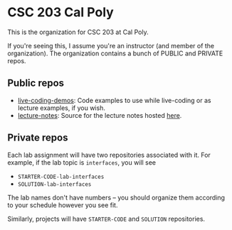 # CSC 203 Cal Poly

This is the organization for CSC 203 at Cal Poly.

If you're seeing this, I assume you're an instructor (and member of the organization).
The organization contains a bunch of PUBLIC and PRIVATE repos.

## Public repos

- [live-coding-demos](https://github.com/csc203-calpoly/live-coding-demos/): Code examples to use while live-coding or as lecture examples, if you wish.
- [lecture-notes](https://github.com/csc203-calpoly/lecture-notes): Source for the lecture notes hosted [here](https://csc203-calpoly.github.io/lecture-notes/).

## Private repos

Each lab assignment will have two repositories associated with it. For example, if the lab topic is `interfaces`, you will see

* `STARTER-CODE-lab-interfaces`
* `SOLUTION-lab-interfaces`

The lab names don't have numbers – you should organize them according to your schedule however you see fit.

Similarly, projects will have `STARTER-CODE` and `SOLUTION` repositories.
